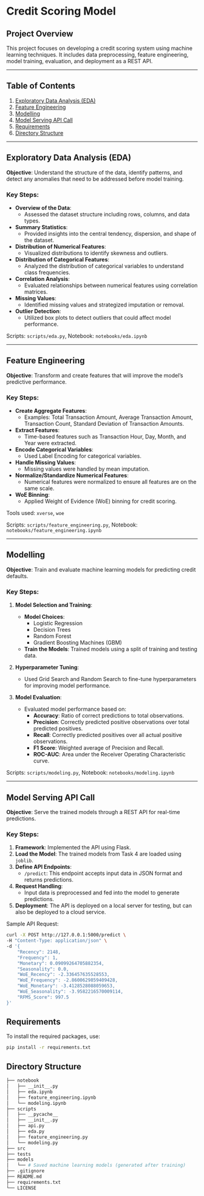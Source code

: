 
# Credit Scoring Model

## Project Overview
This project focuses on developing a credit scoring system using machine learning techniques. It includes data preprocessing, feature engineering, model training, evaluation, and deployment as a REST API.

---

## Table of Contents
1. [Exploratory Data Analysis (EDA)](#exploratory-data-analysis-eda)
2. [Feature Engineering](#feature-engineering)
3. [Modelling](#modelling)
4. [Model Serving API Call](#model-serving-api-call)
5. [Requirements](#requirements)
6. [Directory Structure](#directory-structure)

---

## Exploratory Data Analysis (EDA)
**Objective**: Understand the structure of the data, identify patterns, and detect any anomalies that need to be addressed before model training.

### Key Steps:
- **Overview of the Data**: 
  - Assessed the dataset structure including rows, columns, and data types.
- **Summary Statistics**: 
  - Provided insights into the central tendency, dispersion, and shape of the dataset.
- **Distribution of Numerical Features**: 
  - Visualized distributions to identify skewness and outliers.
- **Distribution of Categorical Features**: 
  - Analyzed the distribution of categorical variables to understand class frequencies.
- **Correlation Analysis**: 
  - Evaluated relationships between numerical features using correlation matrices.
- **Missing Values**: 
  - Identified missing values and strategized imputation or removal.
- **Outlier Detection**: 
  - Utilized box plots to detect outliers that could affect model performance.

Scripts: `scripts/eda.py`, Notebook: `notebooks/eda.ipynb`

---

## Feature Engineering
**Objective**: Transform and create features that will improve the model’s predictive performance.

### Key Steps:
- **Create Aggregate Features**:
  - Examples: Total Transaction Amount, Average Transaction Amount, Transaction Count, Standard Deviation of Transaction Amounts.
- **Extract Features**:
  - Time-based features such as Transaction Hour, Day, Month, and Year were extracted.
- **Encode Categorical Variables**:
  - Used Label Encoding for categorical variables.
- **Handle Missing Values**:
  - Missing values were handled by mean imputation.
- **Normalize/Standardize Numerical Features**:
  - Numerical features were normalized to ensure all features are on the same scale.
- **WoE Binning**:
  - Applied Weight of Evidence (WoE) binning for credit scoring.

Tools used: `xverse`, `woe`

Scripts: `scripts/feature_engineering.py`, Notebook: `notebooks/feature_engineering.ipynb`

---

## Modelling
**Objective**: Train and evaluate machine learning models for predicting credit defaults.

### Key Steps:
1. **Model Selection and Training**:
   - **Model Choices**:
     - Logistic Regression
     - Decision Trees
     - Random Forest
     - Gradient Boosting Machines (GBM)
   - **Train the Models**: Trained models using a split of training and testing data.
  
2. **Hyperparameter Tuning**:
   - Used Grid Search and Random Search to fine-tune hyperparameters for improving model performance.
  
3. **Model Evaluation**:
   - Evaluated model performance based on:
     - **Accuracy**: Ratio of correct predictions to total observations.
     - **Precision**: Correctly predicted positive observations over total predicted positives.
     - **Recall**: Correctly predicted positives over all actual positive observations.
     - **F1 Score**: Weighted average of Precision and Recall.
     - **ROC-AUC**: Area under the Receiver Operating Characteristic curve.

Scripts: `scripts/modeling.py`, Notebook: `notebooks/modeling.ipynb`

---

## Model Serving API Call
**Objective**: Serve the trained models through a REST API for real-time predictions.

### Key Steps:
1. **Framework**: Implemented the API using Flask.
2. **Load the Model**: The trained models from Task 4 are loaded using `joblib`.
3. **Define API Endpoints**:
   - `/predict`: This endpoint accepts input data in JSON format and returns predictions.
4. **Request Handling**:
   - Input data is preprocessed and fed into the model to generate predictions.
5. **Deployment**: The API is deployed on a local server for testing, but can also be deployed to a cloud service.

Sample API Request:
```bash
curl -X POST http://127.0.0.1:5000/predict \
-H "Content-Type: application/json" \
-d '{
    "Recency": 2148,
    "Frequency": 1,
    "Monetary": 0.09099264705882354,
    "Seasonality": 0.0,
    "WoE_Recency": -2.336457635528553,
    "WoE_Frequency": -2.8600629859409428,
    "WoE_Monetary": -3.4128528088059653,
    "WoE_Seasonality": -3.9582216570009114,
    "RFMS_Score": 997.5
}'
```

## Requirements
To install the required packages, use:
```bash
pip install -r requirements.txt
```

## Directory Structure
```bash
├── notebook
│   ├── __init__.py
│   ├── eda.ipynb
│   ├── feature_engineering.ipynb
│   └── modeling.ipynb
├── scripts
│   ├── __pycache__
│   ├── __init__.py
│   ├── api.py
│   ├── eda.py
│   ├── feature_engineering.py
│   └── modeling.py
├── src
├── tests
├── models
│   └── # Saved machine learning models (generated after training)
├── .gitignore
├── README.md
├── requirements.txt
└── LICENSE

```